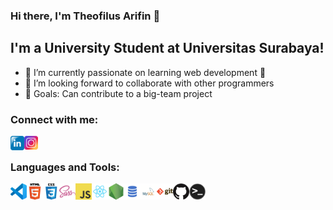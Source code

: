 ### Hi there, I'm Theofilus Arifin 👋

## I'm a University Student at Universitas Surabaya!

-   🌱 I’m currently passionate on learning web development 🤣
-   👯 I’m looking forward to collaborate with other programmers
-   🥅 Goals: Can contribute to a big-team project

### Connect with me:

[<img align="left" alt="Social Media Logo | LinkedIn" width="22px" target="_blank" rel="noreferrer" src="LinkedIn.png" />][linkedin]
[<img align="left" alt="Social Media Logo | Instagram" width="22px" target="_blank" rel="noreferrer" src="Instagram.png" />][instagram]

<br />

### Languages and Tools:

<img style="pointer-events: none;" target="_blank" rel="noreferrer" align="left" alt="Visual Studio Code" width="26px" src="https://raw.githubusercontent.com/github/explore/80688e429a7d4ef2fca1e82350fe8e3517d3494d/topics/visual-studio-code/visual-studio-code.png" />
<img style="pointer-events: none;" target="_blank" rel="noreferrer" align="left" alt="HTML5" width="26px" src="https://raw.githubusercontent.com/github/explore/80688e429a7d4ef2fca1e82350fe8e3517d3494d/topics/html/html.png" />
<img style="pointer-events: none;" target="_blank" rel="noreferrer" align="left" alt="CSS3" width="26px" src="https://raw.githubusercontent.com/github/explore/80688e429a7d4ef2fca1e82350fe8e3517d3494d/topics/css/css.png" />
<img style="pointer-events: none;" target="_blank" rel="noreferrer" align="left" alt="Sass" width="26px" src="https://raw.githubusercontent.com/github/explore/80688e429a7d4ef2fca1e82350fe8e3517d3494d/topics/sass/sass.png" />
<img style="pointer-events: none;" target="_blank" rel="noreferrer" align="left" alt="JavaScript" width="26px" src="https://raw.githubusercontent.com/github/explore/80688e429a7d4ef2fca1e82350fe8e3517d3494d/topics/javascript/javascript.png" />
<img style="pointer-events: none;" target="_blank" rel="noreferrer" align="left" alt="React" width="26px" src="https://raw.githubusercontent.com/github/explore/80688e429a7d4ef2fca1e82350fe8e3517d3494d/topics/react/react.png" />
<img style="pointer-events: none;" target="_blank" rel="noreferrer" align="left" alt="Node.js" width="26px" src="https://raw.githubusercontent.com/github/explore/80688e429a7d4ef2fca1e82350fe8e3517d3494d/topics/nodejs/nodejs.png" />
<img style="pointer-events: none;" target="_blank" rel="noreferrer" align="left" alt="SQL" width="26px" src="https://raw.githubusercontent.com/github/explore/80688e429a7d4ef2fca1e82350fe8e3517d3494d/topics/sql/sql.png" />
<img style="pointer-events: none;" target="_blank" rel="noreferrer" align="left" alt="MySQL" width="26px" src="https://raw.githubusercontent.com/github/explore/80688e429a7d4ef2fca1e82350fe8e3517d3494d/topics/mysql/mysql.png" />
<img style="pointer-events: none;" target="_blank" rel="noreferrer" align="left" alt="Git" width="26px" src="https://raw.githubusercontent.com/github/explore/80688e429a7d4ef2fca1e82350fe8e3517d3494d/topics/git/git.png" />
<img style="pointer-events: none;" target="_blank" rel="noreferrer" align="left" alt="GitHub" width="26px" src="https://raw.githubusercontent.com/github/explore/78df643247d429f6cc873026c0622819ad797942/topics/github/github.png" />
<img style="pointer-events: none;" target="_blank" rel="noreferrer" align="left" alt="Terminal" width="26px" src="https://raw.githubusercontent.com/github/explore/80688e429a7d4ef2fca1e82350fe8e3517d3494d/topics/terminal/terminal.png" />

<br />
<br />

[instagram]: https://instagram.com/theofilusarifin
[linkedin]: https://linkedin.com/in/theofilus-arifin-36707320b/

